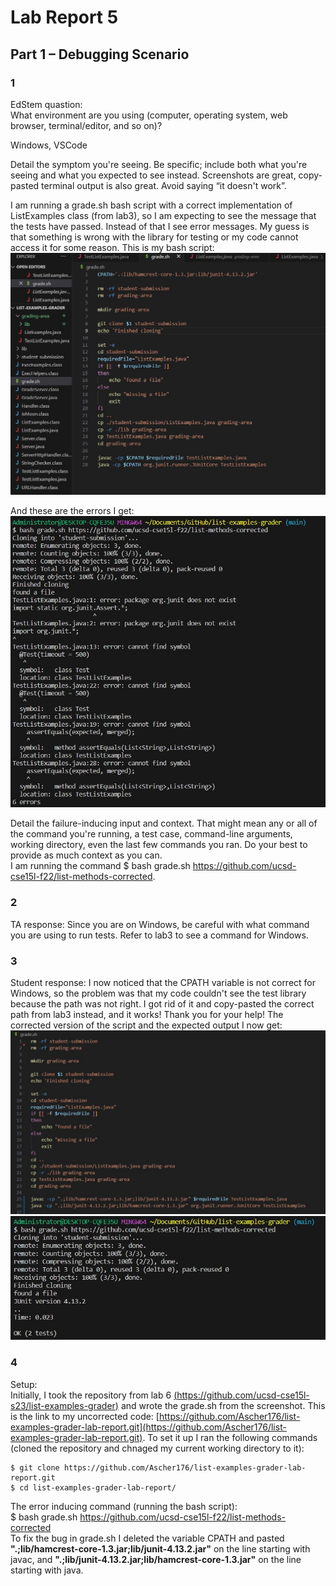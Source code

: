 # Lab Report 5
## Part 1 – Debugging Scenario
### 1
EdStem quastion:  
What environment are you using (computer, operating system, web browser, terminal/editor, and so on)?  

Windows, VSCode  

Detail the symptom you're seeing. Be specific; include both what you're seeing and what you expected to see instead. Screenshots are great, copy-pasted terminal output is also great. Avoid saying “it doesn't work”.  

I am running a grade.sh bash script with a correct implementation of ListExamples class (from lab3), so I am expecting to see the message that the tests have passed. Instead of that I see error messages. My guess is that something is wrong with the library for testing or my code cannot access it for some reason. This is my bash script:
![image1](image1.jpg)  

And these are the errors I get:  
![image2](image2.jpg)  

Detail the failure-inducing input and context. That might mean any or all of the command you're running, a test case, command-line arguments, working directory, even the last few commands you ran. Do your best to provide as much context as you can.  
I am running the command $ bash grade.sh https://github.com/ucsd-cse15l-f22/list-methods-corrected.  

### 2
TA response: Since you are on Windows, be careful with what command you are using to run tests. Refer to lab3 to see a command for Windows.

### 3
Student response: I now noticed that the CPATH variable is not correct for Windows, so the problem was that my code couldn't see the test library because the path was not right. I got rid of it and copy-pasted the correct path from lab3 instead, and it works! Thank you for your help! The corrected version of the script and the expected output I now get:  
![image3](image3.jpg)  
![image4](image4.jpg)  

### 4
Setup:  
Initially, I took the repository from lab 6 [(https://github.com/ucsd-cse15l-s23/list-examples-grader)](https://github.com/ucsd-cse15l-s23/list-examples-grader) and wrote the grade.sh from the screenshot. This is the link to my uncorrected code: [https://github.com/Ascher176/list-examples-grader-lab-report.git](https://github.com/Ascher176/list-examples-grader-lab-report.git). To set it up I ran the following commands (cloned the repository and chnaged my current working directory to it):
```
$ git clone https://github.com/Ascher176/list-examples-grader-lab-report.git 
$ cd list-examples-grader-lab-report/
```
The error inducing command (running the bash script):  
$ bash grade.sh https://github.com/ucsd-cse15l-f22/list-methods-corrected  
To fix the bug in grade.sh I deleted the variable CPATH and pasted **".;lib/hamcrest-core-1.3.jar;lib/junit-4.13.2.jar"** on the line starting with javac, and **".;lib/junit-4.13.2.jar;lib/hamcrest-core-1.3.jar"** on the line starting with java.



